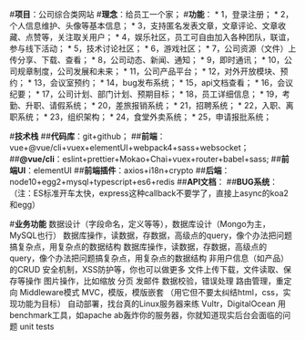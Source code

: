 #**项目**：公司综合类网站
#**理念**：给员工一个家；
#**功能**：
    * 1，登录注册；
    * 2，个人信息维护、头像等基本信息；
    * 3，支持匿名发表文章，文章评论、文章收藏、点赞等，关注取关用户；
    * 4，娱乐社区，员工可自由加入各种团队，联谊，参与线下活动；
    * 5，技术讨论社区；
    * 6，游戏社区；
    * 7，公司资源（文件）上传分享、下载、查看；
    * 8，公司动态、新闻、通知；
    * 9，即时通讯；
    * 10，公司规章制度，公司发展和未来；
    * 11，公司产品平台；
    * 12，对外开放模块、预约；
    * 13，会议室预约；
    * 14，bug发布系统；
    * 15，api文档查看；
    * 16，会议纪要；
    * 17，公司计划、部门计划、预期目标；
    * 18，员工详细信息；
    * 19，考勤、升职、请假系统；
    * 20，差旅报销系统；
    * 21，招聘系统；
    * 22，入职、离职系统；
    * 23，组织架构；
    * 24，食堂外卖系统；
    * 25，申请报批系统；


#**技术栈**
    ##**代码库**：git+github；
    ##**前端**：vue+@vue/cli+vuex+elementUI+webpack4+sass+websocket；
    ##**@vue/cli**：eslint+prettier+Mokao+Chai+vuex+router+babel+sass;
    ##**前端UI**：elementUI
    ##**前端插件**：axios+i18n+crypto
    ##**后端**：node10+egg2+mysql+typescript+es6+redis
    ##**API文档**：
    ##**BUG系统**：
    （注：ES标准开车太快，express这种callback不要学了，直接上async的koa2和egg）

#**业务功能**
    数据设计（字段命名，定义等等），数据库设计（Mongo为主，MySQL也行）
    数据库操作，读数据，存数据，高级点的query，像个办法把问题搞复杂点，用复杂点的数据结构
    数据库操作，读数据，存数据，高级点的query，像个办法把问题搞复杂点，用复杂点的数据结构
    非用户信息（如产品）的CRUD
    安全机制，XSS防护等，你也可以做更多
    文件上传下载，文件读取、保存等操作
    图片操作，比如缩放
    分页
    发邮件
    数据校验，错误处理
    路由管理，重定向
    Middleware模式
    MVC，模版，模版嵌套 （用它但不要太纠结html，css，实现功能为目标）
    自动部署，找台真的Linux服务器来练 Vultr，DigitalOcean
    用benchmark工具，如apache ab轰炸你的服务器，你就知道现实后台会面临的问题
    unit tests